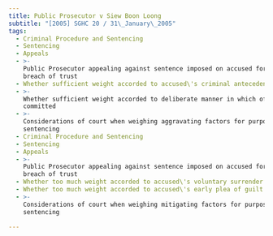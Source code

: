```yaml
---
title: Public Prosecutor v Siew Boon Loong
subtitle: "[2005] SGHC 20 / 31\_January\_2005"
tags:
  - Criminal Procedure and Sentencing
  - Sentencing
  - Appeals
  - >-
    Public Prosecutor appealing against sentence imposed on accused for criminal
    breach of trust
  - Whether sufficient weight accorded to accused\'s criminal antecedents
  - >-
    Whether sufficient weight accorded to deliberate manner in which offences
    committed
  - >-
    Considerations of court when weighing aggravating factors for purposes of
    sentencing
  - Criminal Procedure and Sentencing
  - Sentencing
  - Appeals
  - >-
    Public Prosecutor appealing against sentence imposed on accused for criminal
    breach of trust
  - Whether too much weight accorded to accused\'s voluntary surrender to police
  - Whether too much weight accorded to accused\'s early plea of guilt
  - >-
    Considerations of court when weighing mitigating factors for purposes of
    sentencing

---
```


